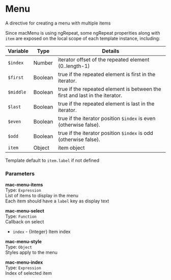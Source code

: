 
Menu
===
A directive for creating a menu with multiple items  
  
Since macMenu is using ngRepeat, some ngRepeat properities along with `item` are exposed on the local scope of each template instance, including:  
  
| Variable  | Type    | Details                                                                     |  
|-----------|---------|-----------------------------------------------------------------------------|  
| `$index`  | Number  | iterator offset of the repeated element (0..length-1)                       |  
| `$first`  | Boolean | true if the repeated element is first in the iterator.                      |  
| `$middle` | Boolean | true if the repeated element is between the first and last in the iterator. |  
| `$last`   | Boolean | true if the repeated element is last in the iterator.                       |  
| `$even`   | Boolean | true if the iterator position `$index` is even (otherwise false).           |  
| `$odd`    | Boolean | true if the iterator position `$index` is odd (otherwise false).            |  
| `item`    | Object  | item object                                                                 |  
  
Template default to `item.label` if not defined  
  
  
### Parameters
**mac-menu-items**  
Type: `Expression`  
List of items to display in the menu  
        Each item should have a `label` key as display text  
  
**mac-menu-select**  
Type: `Function`  
Callback on select  
- `index` - {Integer} Item index  
  
**mac-menu-style**  
Type: `Object`  
Styles apply to the menu  
  
**mac-menu-index**  
Type: `Expression`  
Index of selected item  
  

